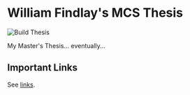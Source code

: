 # William Findlay's MCS Thesis

![Build Thesis](https://github.com/willfindlay/masters-thesis/workflows/Build%20Thesis/badge.svg)

My Master's Thesis... eventually...

## Important Links

See [links](./notes/links.md).
